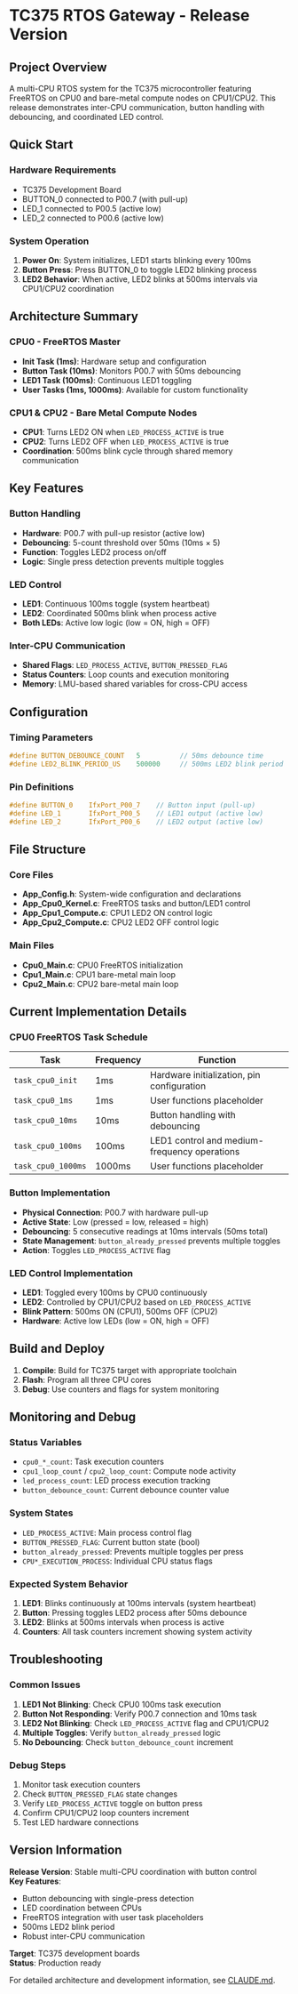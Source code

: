 # TC375 RTOS Gateway - Release Version

## Project Overview

A multi-CPU RTOS system for the TC375 microcontroller featuring FreeRTOS on CPU0 and bare-metal compute nodes on CPU1/CPU2. This release demonstrates inter-CPU communication, button handling with debouncing, and coordinated LED control.

## Quick Start

### Hardware Requirements
- TC375 Development Board
- BUTTON_0 connected to P00.7 (with pull-up)
- LED_1 connected to P00.5 (active low)
- LED_2 connected to P00.6 (active low)

### System Operation
1. **Power On**: System initializes, LED1 starts blinking every 100ms
2. **Button Press**: Press BUTTON_0 to toggle LED2 blinking process
3. **LED2 Behavior**: When active, LED2 blinks at 500ms intervals via CPU1/CPU2 coordination

## Architecture Summary

### CPU0 - FreeRTOS Master
- **Init Task (1ms)**: Hardware setup and configuration
- **Button Task (10ms)**: Monitors P00.7 with 50ms debouncing
- **LED1 Task (100ms)**: Continuous LED1 toggling
- **User Tasks (1ms, 1000ms)**: Available for custom functionality

### CPU1 & CPU2 - Bare Metal Compute Nodes
- **CPU1**: Turns LED2 ON when `LED_PROCESS_ACTIVE` is true
- **CPU2**: Turns LED2 OFF when `LED_PROCESS_ACTIVE` is true
- **Coordination**: 500ms blink cycle through shared memory communication

## Key Features

### Button Handling
- **Hardware**: P00.7 with pull-up resistor (active low)
- **Debouncing**: 5-count threshold over 50ms (10ms × 5)
- **Function**: Toggles LED2 process on/off
- **Logic**: Single press detection prevents multiple toggles

### LED Control
- **LED1**: Continuous 100ms toggle (system heartbeat)
- **LED2**: Coordinated 500ms blink when process active
- **Both LEDs**: Active low logic (low = ON, high = OFF)

### Inter-CPU Communication
- **Shared Flags**: `LED_PROCESS_ACTIVE`, `BUTTON_PRESSED_FLAG`
- **Status Counters**: Loop counts and execution monitoring
- **Memory**: LMU-based shared variables for cross-CPU access

## Configuration

### Timing Parameters
```c
#define BUTTON_DEBOUNCE_COUNT   5          // 50ms debounce time
#define LED2_BLINK_PERIOD_US    500000     // 500ms LED2 blink period
```

### Pin Definitions
```c
#define BUTTON_0    IfxPort_P00_7    // Button input (pull-up)
#define LED_1       IfxPort_P00_5    // LED1 output (active low)
#define LED_2       IfxPort_P00_6    // LED2 output (active low)
```

## File Structure

### Core Files
- **App_Config.h**: System-wide configuration and declarations
- **App_Cpu0_Kernel.c**: FreeRTOS tasks and button/LED1 control
- **App_Cpu1_Compute.c**: CPU1 LED2 ON control logic
- **App_Cpu2_Compute.c**: CPU2 LED2 OFF control logic

### Main Files
- **Cpu0_Main.c**: CPU0 FreeRTOS initialization
- **Cpu1_Main.c**: CPU1 bare-metal main loop
- **Cpu2_Main.c**: CPU2 bare-metal main loop

## Current Implementation Details

### CPU0 FreeRTOS Task Schedule

| Task | Frequency | Function |
|------|-----------|----------|
| `task_cpu0_init` | 1ms | Hardware initialization, pin configuration |
| `task_cpu0_1ms` | 1ms | User functions placeholder |
| `task_cpu0_10ms` | 10ms | Button handling with debouncing |
| `task_cpu0_100ms` | 100ms | LED1 control and medium-frequency operations |
| `task_cpu0_1000ms` | 1000ms | User functions placeholder |

### Button Implementation
- **Physical Connection**: P00.7 with hardware pull-up
- **Active State**: Low (pressed = low, released = high)
- **Debouncing**: 5 consecutive readings at 10ms intervals (50ms total)
- **State Management**: `button_already_pressed` prevents multiple toggles
- **Action**: Toggles `LED_PROCESS_ACTIVE` flag

### LED Control Implementation
- **LED1**: Toggled every 100ms by CPU0 continuously
- **LED2**: Controlled by CPU1/CPU2 based on `LED_PROCESS_ACTIVE`
- **Blink Pattern**: 500ms ON (CPU1), 500ms OFF (CPU2)
- **Hardware**: Active low LEDs (low = ON, high = OFF)

## Build and Deploy

1. **Compile**: Build for TC375 target with appropriate toolchain
2. **Flash**: Program all three CPU cores
3. **Debug**: Use counters and flags for system monitoring

## Monitoring and Debug

### Status Variables
- `cpu0_*_count`: Task execution counters
- `cpu1_loop_count` / `cpu2_loop_count`: Compute node activity
- `led_process_count`: LED process execution tracking
- `button_debounce_count`: Current debounce counter value

### System States
- `LED_PROCESS_ACTIVE`: Main process control flag
- `BUTTON_PRESSED_FLAG`: Current button state (bool)
- `button_already_pressed`: Prevents multiple toggles per press
- `CPU*_EXECUTION_PROCESS`: Individual CPU status flags

### Expected System Behavior
1. **LED1**: Blinks continuously at 100ms intervals (system heartbeat)
2. **Button**: Pressing toggles LED2 process after 50ms debounce
3. **LED2**: Blinks at 500ms intervals when process is active
4. **Counters**: All task counters increment showing system activity

## Troubleshooting

### Common Issues
1. **LED1 Not Blinking**: Check CPU0 100ms task execution
2. **Button Not Responding**: Verify P00.7 connection and 10ms task
3. **LED2 Not Blinking**: Check `LED_PROCESS_ACTIVE` flag and CPU1/CPU2
4. **Multiple Toggles**: Verify `button_already_pressed` logic
5. **No Debouncing**: Check `button_debounce_count` increment

### Debug Steps
1. Monitor task execution counters
2. Check `BUTTON_PRESSED_FLAG` state changes
3. Verify `LED_PROCESS_ACTIVE` toggle on button press
4. Confirm CPU1/CPU2 loop counters increment
5. Test LED hardware connections

## Version Information

**Release Version**: Stable multi-CPU coordination with button control  
**Key Features**: 
- Button debouncing with single-press detection
- LED coordination between CPUs
- FreeRTOS integration with user task placeholders
- 500ms LED2 blink period
- Robust inter-CPU communication

**Target**: TC375 development boards  
**Status**: Production ready

For detailed architecture and development information, see [CLAUDE.md](CLAUDE.md).